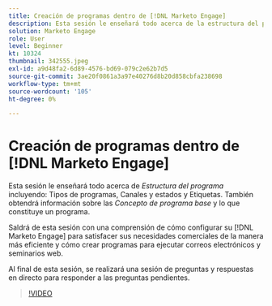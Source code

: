 ```yaml
---
title: Creación de programas dentro de [!DNL Marketo Engage]
description: Esta sesión le enseñará todo acerca de la estructura del programa, incluidos los tipos de programa, los canales y los estados y las etiquetas.
solution: Marketo Engage
role: User
level: Beginner
kt: 10324
thumbnail: 342555.jpeg
exl-id: a9d48fa2-6d89-4576-bd69-079c2e62b7d5
source-git-commit: 3ae20f0861a3a97e40276d8b20d858cbfa238698
workflow-type: tm+mt
source-wordcount: '105'
ht-degree: 0%

---
```


# Creación de programas dentro de [!DNL Marketo Engage]

Esta sesión le enseñará todo acerca de *Estructura del programa* incluyendo: Tipos de programas, Canales y estados y Etiquetas. También obtendrá información sobre las *Concepto de programa base* y lo que constituye un programa.

Saldrá de esta sesión con una comprensión de cómo configurar su [!DNL Marketo Engage] para satisfacer sus necesidades comerciales de la manera más eficiente y cómo crear programas para ejecutar correos electrónicos y seminarios web.

Al final de esta sesión, se realizará una sesión de preguntas y respuestas en directo para responder a las preguntas pendientes.

>[!VIDEO](https://video.tv.adobe.com/v/342555/?quality=12&learn=on)
